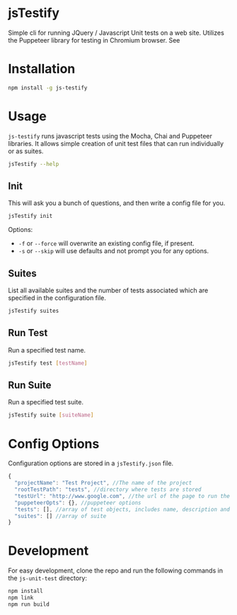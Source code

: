 # jsTestify

Simple cli for running JQuery / Javascript Unit tests on a web site.  Utilizes the Puppeteer library for testing in Chromium browser.  See 

# Installation
```bash
npm install -g js-testify
```

# Usage
`js-testify` runs javascript tests using the Mocha, Chai and Puppeteer libraries.  It allows simple creation of unit test files that can run individually or as suites.

```bash
jsTestify --help
```

## Init
This will ask you a bunch of questions, and then write a config file for you.

```bash
jsTestify init
```
Options:
- `-f` or `--force` will overwrite an existing config file, if present.
- `-s` or `--skip` will use defaults and not prompt you for any options.

## Suites
List all available suites and the number of tests associated which are specified in the configuration file.

```bash
jsTestify suites
```

## Run Test
Run a specified test name.

```bash
jsTestify test [testName]
```

## Run Suite
Run a specified test suite.

```bash
jsTestify suite [suiteName]
```

# Config Options
Configuration options are stored in a `jsTestify.json` file.

```js
{
  "projectName": "Test Project", //The name of the project
  "rootTestPath": "tests", //directory where tests are stored
  "testUrl": "http://www.google.com", //the url of the page to run the tests against
  "puppeteerOpts": {}, //puppeteer options
  "tests": [], //array of test objects, includes name, description and path to js file for test
  "suites": [] //array of suite
}
```

# Development
For easy development, clone the repo and run the following commands in the `js-unit-test` directory:

```bash
npm install
npm link
npm run build
```